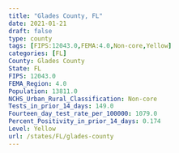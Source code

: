 ```yaml
---
title: "Glades County, FL"
date: 2021-01-21
draft: false
type: county
tags: [FIPS:12043.0,FEMA:4.0,Non-core,Yellow]
categories: [FL]
County: Glades County
State: FL
FIPS: 12043.0
FEMA_Region: 4.0
Population: 13811.0
NCHS_Urban_Rural_Classification: Non-core
Tests_in_prior_14_days: 149.0
Fourteen_day_test_rate_per_100000: 1079.0
Percent_Positivity_in_prior_14_days: 0.174
Level: Yellow
url: /states/FL/glades-county
---
```



